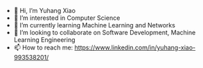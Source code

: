 - 👋 Hi, I’m Yuhang Xiao
- 👀 I’m interested in Computer Science
- 🌱 I’m currently learning Machine Learning and Networks
- 💞️ I’m looking to collaborate on Software Development, Machine Learning Engineering
- 📫 How to reach me: https://www.linkedin.com/in/yuhang-xiao-993538201/

<!---
mydcxiao/mydcxiao is a ✨ special ✨ repository because its `README.md` (this file) appears on your GitHub profile.
You can click the Preview link to take a look at your changes.
--->
